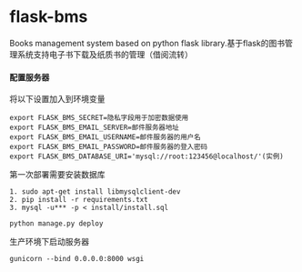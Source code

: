 # flask-bms
Books management system based on python flask library.基于flask的图书管理系统支持电子书下载及纸质书的管理（借阅流转）

#### 配置服务器

将以下设置加入到环境变量
```
export FLASK_BMS_SECRET=隐私字段用于加密数据使用
export FLASK_BMS_EMAIL_SERVER=邮件服务器地址
export FLASK_BMS_EMAIL_USERNAME=邮件服务器的用户名
export FLASK_BMS_EMAIL_PASSWORD=邮件服务器的登入密码
export FLASK_BMS_DATABASE_URI='mysql://root:123456@localhost/'(实例)

```

第一次部署需要安装数据库

```
1. sudo apt-get install libmysqlclient-dev
2. pip install -r requirements.txt
3. mysql -u*** -p < install/install.sql

python manage.py deploy

```
生产环境下启动服务器
```
gunicorn --bind 0.0.0.0:8000 wsgi
```
